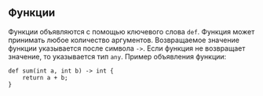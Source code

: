 ## Функции
Функции объявляются с помощью ключевого слова `def`. Функция может принимать любое количество аргументов. Возвращаемое значение функции указывается после символа `->`. Если функция не возвращает значение, то указывается тип `any`. Пример объявления функции:
```astlang
def sum(int a, int b) -> int {
    return a + b;
}
```
